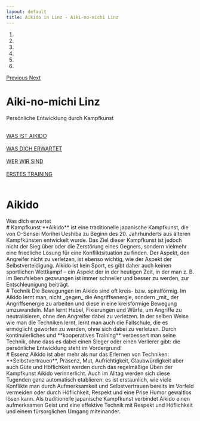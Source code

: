 ```yaml
---
layout: default
title: Aikido in Linz - Aiki-no-michi Linz
---
```


<div id="carouselExampleIndicators" class="carousel slide" data-ride="carousel">
    <ol class="carousel-indicators">
        <li data-target="#carouselExampleIndicators" data-slide-to="0" class="active"></li>
        <li data-target="#carouselExampleIndicators" data-slide-to="1"></li>
        <li data-target="#carouselExampleIndicators" data-slide-to="2"></li>
        <li data-target="#carouselExampleIndicators" data-slide-to="3"></li>
        <li data-target="#carouselExampleIndicators" data-slide-to="4"></li>
        <li data-target="#carouselExampleIndicators" data-slide-to="5"></li>
    </ol>
    <div class="carousel-inner" role="listbox">
        <!-- Slide One - Set the background image for this slide in the line below -->
        <div class="carousel-item active" style="background-image: url('./images/SliderOne.jpg')">
            <!--<div class="carousel-caption d-none d-md-block">
                <h3>Third One</h3>
                <p>This is a description for the third slide.</p>
            </div> -->
        </div>
        <div class="carousel-item" style="background-image: url('./images/SliderTwo.jpg')">
        </div>
        <div class="carousel-item" style="background-image: url('./images/SliderThree.jpg')">
        </div>
        <div class="carousel-item" style="background-image: url('./images/SliderFour.jpg')">
        </div>
        <div class="carousel-item" style="background-image: url('./images/SliderFive.jpg')">
        </div>
        <div class="carousel-item" style="background-image: url('./images/SliderSix.jpg')">
        </div>
    </div>
    <a class="carousel-control-prev" href="#carouselExampleIndicators" role="button" data-slide="prev">
        <span class="carousel-control-prev-icon" aria-hidden="true"></span>
        <span class="sr-only">Previous</span>
    </a>
    <a class="carousel-control-next" href="#carouselExampleIndicators" role="button" data-slide="next">
        <span class="carousel-control-next-icon" aria-hidden="true"></span>
        <span class="sr-only">Next</span>
    </a>
    <div class="centered">
        <h1>Aiki-no-michi Linz</h1>
        <p>Persönliche Entwicklung durch Kampfkunst</p>
        <div class="row">
            <div class="col">
                <br class="hide-when-small"/>
                <a class="buttonType1" href="{{ site.baseurl }}/aikido">WAS IST AIKIDO</a><br/><br />
                <a class="buttonType1" href="#wasDichErwartet">WAS DICH ERWARTET</a>
            </div>
            <div class="col">
                <br />
                <a class="buttonType2" href="{{ site.baseurl }}/ueberUns">WER WIR SIND</a><br /><br />
                <a class="buttonType2" href="{{ site.baseurl }}/training#erstesTraining">ERSTES TRAINING</a>
            </div>
        </div>
    </div>
</div>
<br/>

<div class="container" id="wasDichErwartet">
<div class="row text-center">
<div class="col" markdown="1">
<h1 class="mainPageHeader">Aikido</h1>
Was dich erwartet
</div>
</div>
<div class="row">
<div class="col" markdown="1">
# Kampfkunst
**Aikido** ist eine traditionelle japanische Kampfkunst, die von O-Sensei Morihei Ueshiba zu Beginn des 20. Jahrhunderts aus älteren Kampfkünsten entwickelt wurde. Das Ziel dieser Kampfkunst ist jedoch nicht der Sieg über oder die Zerstörung eines Gegners, sondern vielmehr eine friedliche Lösung für eine Konfliktsituation zu finden. Der Aspekt, den Angreifer nicht zu verletzen, ist ebenso wichtig, wie der Aspekt der Selbstverteidigung. Aikido ist kein Sport, es gibt daher auch keinen sportlichen Wettkampf – ein Aspekt der in der heutigen Zeit, in der man z. B. im Berufsleben gezwungen ist immer schneller und besser zu werden, zur Entschleunigung beiträgt.
</div>
<div class="col" markdown="1">
# Technik
Die Bewegungen im Aikido sind oft kreis- bzw. spiralförmig. Im Aikido lernt man, nicht _gegen_ die Angriffsenergie, sondern _mit_ der Angriffsenergie zu arbeiten und diese in eine kreisförmige Bewegung umzuwandeln. Man lernt Hebel, Fixierungen und Würfe, um Angriffe zu neutralisieren, ohne den Angreifer dabei zu verletzen. In der selben Weise wie man die Techniken lernt, lernt man auch die Fallschule, die es ermöglicht geworfen zu werden, ohne sich dabei zu verletzen. Durch kontinuierliches und **kooperatives Training** verbessert man seine Technik, ohne dass es dabei einen Sieger oder einen Verlierer gibt: die persönliche Entwicklung steht im Vordergrund!
</div>
<div class="col" markdown="1">
# Essenz
Aikido ist aber mehr als nur das Erlernen von Techniken: **Selbstvertrauen**, Präsenz, Mut, Aufrichtigkeit, Glaubwürdigkeit aber auch Güte und Höflichkeit werden durch das regelmäßige Üben der Kampfkunst  Aikido verinnerlicht.  Auch im Alltag werden sich diese Tugenden ganz automatisch etablieren: es ist erstaunlich, wie viele Konflikte man durch Aufmerksamkeit und Selbstvertrauen bereits im Vorfeld vermeiden oder durch Höflichkeit, Respekt und eine Prise Humor gewaltlos lösen kann. Als traditionelle japanische Kampfkunst verbindet Aikido einen aufmerksamen Geist und eine effektive Technik mit Respekt und Höflichkeit und einem fürsorglichen Umgang miteinander.
</div>
</div>